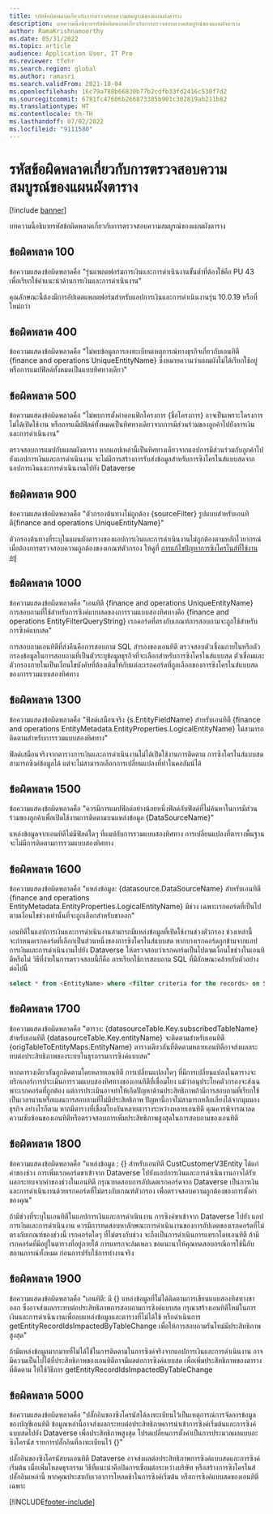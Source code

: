 ```yaml
---
title: รหัสข้อผิดพลาดเกี่ยวกับการตรวจสอบความสมบูรณ์ของแผนผังตาราง
description: บทความนี้อธิบายรหัสข้อผิดพลาดเกี่ยวกับการตรวจสอบความสมบูรณ์ของแผนผังตาราง
author: RamaKrishnamoorthy
ms.date: 05/31/2022
ms.topic: article
audience: Application User, IT Pro
ms.reviewer: tfehr
ms.search.region: global
ms.author: ramasri
ms.search.validFrom: 2021-10-04
ms.openlocfilehash: 16c79a788b66830b77b2cdfb33fd2416c530f7d2
ms.sourcegitcommit: 6781fc47606b266873385b901c302819ab211b82
ms.translationtype: HT
ms.contentlocale: th-TH
ms.lasthandoff: 07/02/2022
ms.locfileid: "9111580"
---
```

# <a name="errors-codes-for-the-table-map-health-check"></a>รหัสข้อผิดพลาดเกี่ยวกับการตรวจสอบความสมบูรณ์ของแผนผังตาราง

[!include [banner](../../includes/banner.md)]



บทความนี้อธิบายรหัสข้อผิดพลาดเกี่ยวกับการตรวจสอบความสมบูรณ์ของแผนผังตาราง

## <a name="error-100"></a>ข้อผิดพลาด 100

ข้อความแสดงข้อผิดพลาดคือ "รุ่นแพลตฟอร์มการเงินและการดำเนินงานขั้นต่ำที่ต้องใช้คือ PU 43 เพื่อเรียกใช้คำแนะนำด้านการเงินและการดำเนินงาน"

คุณลักษณะนี้ต้องมีการอัปเดตแพลตฟอร์มสำหรับแอปการเงินและการดำเนินงานรุ่น 10.0.19 หรือที่ใหม่กว่า

## <a name="error-400"></a>ข้อผิดพลาด 400

ข้อความแสดงข้อผิดพลาดคือ "ไม่พบข้อมูลการลงทะเบียนเหตุการณ์ทางธุรกิจเกี่ยวกับเอนทิตี \{finance and operations UniqueEntityName\} ซึ่งหมายความว่าแผนผังไม่ได้เรียกใช้อยู่ หรือการแมปฟิลด์ทั้งหมดเป็นแบบทิศทางเดียว"

## <a name="error-500"></a>ข้อผิดพลาด 500

ข้อความแสดงข้อผิดพลาดคือ "ไม่พบการตั้งค่าคอนฟิกโครงการ \{ชื่อโครงการ\} อาจเป็นเพราะโครงการไม่ได้เปิดใช้งาน หรือการแม็ปฟิลด์ทั้งหมดเป็นทิศทางเดียวจากการมีส่วนร่วมของลูกค้าไปยังการเงินและการดำเนินงาน"

ตรวจสอบการแมปกับแผนผังตาราง หากแอปเหล่านี้เป็นทิศทางเดียวจากแอปการมีส่วนร่วมกับลูกค้าไปยังแอปการเงินและการดำเนินงาน จะไม่มีการสร้างการรับส่งข้อมูลสำหรับการซิงโครไนส์แบบสดจากแอปการเงินและการดำเนินงานไปยัง Dataverse

## <a name="error-900"></a>ข้อผิดพลาด 900

ข้อความแสดงข้อผิดพลาดคือ "ตัวกรองต้นทางไม่ถูกต้อง \{sourceFilter\} รูปแบบสำหรับเอนทิตี\{finance and operations UniqueEntityName\}"

ตัวกรองต้นทางที่ระบุในแผนผังตารางของแอปการเงินและการดำเนินงานไม่ถูกต้องตามหลักไวยากรณ์ เมื่อต้องการตรวจสอบความถูกต้องของเกณฑ์ตัวกรอง ให้ดูที่ [การแก้ไขปัญหาการซิงโครไนส์ที่ใช้งานอยู่](dual-write-troubleshooting-live-sync.md#live-synchronization-issues-that-are-caused-by-incorrect-query-filter-syntax-on-the-dual-write-maps)

## <a name="error-1000"></a>ข้อผิดพลาด 1000

ข้อความแสดงข้อผิดพลาดคือ "เอนทิตี \{finance and operations UniqueEntityName\} การสอบถามที่ใช้สำหรับการซิงค์แบบสดของการรวมแบบสองทิศทางคือ \{finance and operations EntityFilterQueryString\} เรกคอร์ดที่ตรงกับเกณฑ์การสอบถามจะถูกใช้สำหรับการซิงค์แบบสด"

การสอบถามเอนทิตีที่ส่งคืนคือการสอบถาม SQL สำรองของเอนทิตี ตรวจสอบตัวเชื่อมภายในหรือตัวกรองข้อมูลในการสอบถามที่เป็นตัวระบุข้อมูลธุรกิจที่จะเลือกสำหรับการซิงโครไนส์แบบสด ตัวเชื่อมและตัวกรองภายในเป็นเงื่อนไขบังคับที่ต้องเติมให้กับแต่ละเรกคอร์ดที่ถูกเลือกของการซิงโครไนส์แบบสดของการรวมแบบสองทิศทาง

## <a name="error-1300"></a>ข้อผิดพลาด 1300

ข้อความแสดงข้อผิดพลาดคือ "ฟิลด์เสมือนจริง \{s.EntityFieldName\} สำหรับเอนทิตี \{finance and operations EntityMetadata.EntityProperties.LogicalEntityName\} ไม่สามารถติดตามสำหรับการรวมแบบสองทิศทาง"

ฟิลด์เสมือนจริงจากตารางการเงินและการดำเนินงานไม่ได้เปิดใช้งานการติดตาม การซิงโครไนส์แบบสดสามารถซิงค์ข้อมูลได้ แต่จะไม่สามารถเลือกการเปลี่ยนแปลงที่ทำในคอลัมน์ได้

## <a name="error-1500"></a>ข้อผิดพลาด 1500

ข้อความแสดงข้อผิดพลาดคือ "ควรมีการแมปฟิลด์อย่างน้อยหนึ่งฟิลด์กับฟิลด์ที่ไม่ค้นหาในการมีส่วนร่วมของลูกค้าเพื่อเปิดใช้งานการติดตามบนแหล่งข้อมูล \{DataSourceName\}"

แหล่งข้อมูลจากเอนทิตีไม่มีฟิลด์ใดๆ ที่แมปกับการรวมแบบสองทิศทาง การเปลี่ยนแปลงที่ตารางพื้นฐานจะไม่มีการติดตามการรวมแบบสองทิศทาง

## <a name="error-1600"></a>ข้อผิดพลาด 1600

ข้อความแสดงข้อผิดพลาดคือ "แหล่งข้อมูล: \{datasource.DataSourceName\} สำหรับเอนทิตี \{finance and operations EntityMetadata.EntityProperties.LogicalEntityName\} มีช่วง เฉพาะเรกคอร์ดที่เป็นไปตามเงื่อนไขช่วงเท่านั้นที่จะถูกเลือกสำหรับขาออก"

เอนทิตีในแอปการเงินและการดำเนินงานสามารถมีแหล่งข้อมูลที่เปิดใช้งานช่วงตัวกรอง ช่วงเหล่านี้จะกําหนดเรกคอร์ดที่เลือกเป็นส่วนหนึ่งของการซิงโครไนส์แบบสด หากบางเรกคอร์ดถูกข้ามจากแอปการเงินและการดำเนินงานไปยัง Dataverse ให้ตรวจสอบว่าเรกคอร์ดเป็นไปตามเงื่อนไขช่วงในเอนทิตีหรือไม่ วิธีที่ง่ายในการตรวจสอบนี้ก็คือ การเรียกใช้การสอบถาม SQL ที่มีลักษณะคล้ายกับตัวอย่างต่อไปนี้

```sql
select * from <EntityName> where <filter criteria for the records> on SQL.
```

## <a name="error-1700"></a>ข้อผิดพลาด 1700

ข้อความแสดงข้อผิดพลาดคือ "ตาราง: \{datasourceTable.Key.subscribedTableName\} สำหรับเอนทิตี \{datasourceTable.Key.entityName\} จะติดตามสำหรับเอนทิตี \{origTableToEntityMaps.EntityName\} ตารางเดียวกันที่ติดตามหลายเอนทิตีอาจส่งผลกระทบต่อประสิทธิภาพของระบบในธุรกรรมการซิงค์แบบสด"

หากตารางเดียวกันถูกติดตามโดยหลายเอนทิตี การเปลี่ยนแปลงใดๆ ที่มีการเปลี่ยนแปลงในตารางจะทริกเกอร์การประเมินการรวมแบบสองทิศทางของเอนทิตีที่เชื่อมโยง แม้ว่าอนุประโยคตัวกรองจะส่งเฉพาะเรกคอร์ดที่ถูกต้อง แต่การประเมินอาจทําให้เกิดปัญหาด้านประสิทธิภาพถ้ามีการสอบถามที่เรียกใช้เป็นเวลานานหรือแผนการสอบถามที่ไม่มีประสิทธิภาพ ปัญหานี้อาจไม่สามารถหลีกเลี่ยงได้จากมุมมองธุรกิจ อย่างไรก็ตาม หากมีตารางที่เชื่อมโยงกันหลายตารางระหว่างหลายเอนทิตี คุณควรพิจารณาลดความซับซ้อนของเอนทิตีหรือตรวจสอบการเพิ่มประสิทธิภาพสูงสุดในการสอบถามของเอนทิตี

## <a name="error-1800"></a>ข้อผิดพลาด 1800
ข้อความแสดงข้อผิดพลาดคือ "แหล่งข้อมูล : {} สำหรับเอนทิตี CustCustomerV3Entity ได้แก่ ค่าของช่วง การเพิ่มเรกคอร์ดขาเข้าจาก Dataverse ไปยังแอปการเงินและการดำเนินงานอาจได้รับผลกระทบจากค่าของช่วงในเอนทิตี กรุณาทดสอบการอัปเดตเรกคอร์ดจาก Dataverse เป็นการเงินและการดำเนินงานด้วยเรกคอร์ดที่ไม่ตรงกับเกณฑ์ตัวกรอง เพื่อตรวจสอบความถูกต้องของการตั้งค่าของคุณ"

ถ้ามีช่วงที่ระบุในเอนทิตีในแอปการเงินและการดําเนินงาน การซิงค์ขาเข้าจาก Dataverse ไปยัง แอปการเงินและการดําเนินงาน ควรมีการทดสอบหาลักษณะการดําเนินงานของการอัปเดตของเรกคอร์ดที่ไม่ตรงกับเกณฑ์ของช่วงนี้ เรกคอร์ดใดๆ ที่ไม่ตรงกับช่วง จะถือเป็นการดําเนินการแทรกโดยเอนทิตี ถ้ามีเรกคอร์ดที่มีอยู่ในตารางที่อยู่ภายใต้ การแทรกจะล้มเหลว ขอแนะนาให้คุณทดสอบกรณีการใช้นี้กับสถานการณ์ทั้งหมด ก่อนการปรับใช้การทำงานจริง

## <a name="error-1900"></a>ข้อผิดพลาด 1900
ข้อความแสดงข้อผิดพลาดคือ "เอนทิตี: มี {} แหล่งข้อมูลที่ไม่ได้ติดตามการเขียนแบบสองทิศทางขาออก ซึ่งอาจส่งผลกระทบต่อประสิทธิภาพการสอบถามการซิงค์แบบสด กรุณาสร้างเอนทิตีใหม่ในการเงินและการดำเนินงานเพื่อลบแหล่งข้อมูลและตารางที่ไม่ได้ใช้ หรือดําเนินการ getEntityRecordIdsImpactedByTableChange เพื่อให้การสอบถามรันไทม์มีประสิทธิภาพสูงสุด"

ถ้ามีแหล่งข้อมูลมากมายที่ไม่ได้ใช้ในการติดตามในการซิงค์จริงจากแอปการเงินและการดําเนินงาน อาจมีความเป็นไปได้ที่ประสิทธิภาพของเอนทิตีอาจมีผลต่อการซิงค์แบบสด เพื่อเพิ่มประสิทธิภาพของตารางที่ติดตาม ให้ใช้วิธีการ getEntityRecordIdsImpactedByTableChange

## <a name="error-5000"></a>ข้อผิดพลาด 5000
ข้อความแสดงข้อผิดพลาดคือ "ปลั๊กอินของซิงโครนัสได้ลงทะเบียนไว้เป็นเหตุการณ์การจัดการข้อมูลของบัญชีเอนทิตี ข้อมูลเหล่านี้อาจส่งผลกระทบต่อประสิทธิภาพการนําเข้าการซิงค์เริ่มต้นและการซิงค์แบบสดไปยัง Dataverse เพื่อประสิทธิภาพสูงสุด โปรดเปลี่ยนการตั้งค่าเป็นการประมวลผลแบบอะซิงโครนัส รายการปลั๊กอินที่ลงทะเบียนไว้ {}"

ปลั๊กอินของซิงโครนัสบนเอนทิตี Dataverse อาจส่งผลต่อประสิทธิภาพการซิงค์แบบสดและการซิงค์เริ่มต้น เมื่อเพิ่มโหลดธุรกรรม วิธีที่แนะนำคือปิดการเชื่อมต่อระหว่างบริษัท หรือสร้างการซิงโครไนส์ปลั๊กอินเหล่านี้ หากคุณประสบกับเวลาการโหลดช้าในการซิงค์เริ่มต้น หรือการซิงค์แบบสดของเอนทิตีเฉพาะ

[!INCLUDE[footer-include](../../../../includes/footer-banner.md)]

